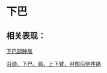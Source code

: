 # 下巴

## 相关表现：

[下巴部肿胀](https://zuoye.gmzyh.com/search?key=下巴部肿胀)
[沿颈、下巴、肩、上下臂、肘部后侧疼痛](https://zuoye.gmzyh.com/search?key=沿颈、下巴、肩、上下臂、肘部后侧疼痛)